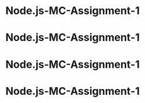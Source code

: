 # Node.js-MC-Assignment-1
# Node.js-MC-Assignment-1
# Node.js-MC-Assignment-1
# Node.js-MC-Assignment-1
